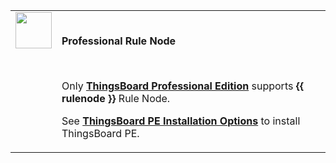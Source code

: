 <table class="pe-feature-banner">
    <tr>
        <td style="width: 58px;" valign="top">
            <img width="58" height="58" src="/images/info-sign-white.svg"/>
        </td>
        <td>
            <br/>
            <p><b>Professional Rule Node</b></p>
            <br/>
            <p>Only <a class="pe-link" href="/products/thingsboard-pe/"><b>ThingsBoard Professional Edition</b></a> supports <b>{{ rulenode }}</b> Rule Node.</p>
            <p>See <a class="pe-learn-more" href="/docs/user-guide/install/pe/installation-options/"><b>ThingsBoard PE Installation Options</b></a> to install ThingsBoard PE.</p>
        </td>
    </tr>
</table>
